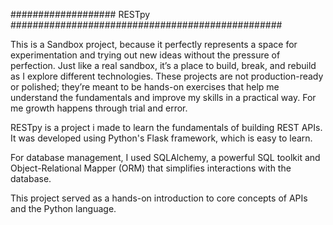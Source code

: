 ################### RESTpy #################################################


This is a Sandbox project, because it perfectly represents a space for experimentation and trying out new ideas without the pressure of perfection. Just like a real sandbox, it’s a place to build, break, and rebuild as I explore different technologies. These projects are not production-ready or polished; they’re meant to be hands-on exercises that help me understand the fundamentals and improve my skills in a practical way. For me growth happens through trial and error.

RESTpy is a project i made to learn the fundamentals of building REST APIs. It was developed using Python's Flask framework, which is easy to learn. 

For database management, I used SQLAlchemy, a powerful SQL toolkit and Object-Relational Mapper (ORM) that simplifies interactions with the database.

This project served as a hands-on introduction to core concepts of APIs and the Python language.

